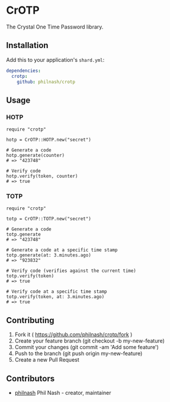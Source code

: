 # CrOTP

The Crystal One Time Password library.

## Installation

Add this to your application's `shard.yml`:

```yaml
dependencies:
  crotp:
    github: philnash/crotp
```

## Usage

### HOTP

```crystal
require "crotp"

hotp = CrOTP::HOTP.new("secret")

# Generate a code
hotp.generate(counter)
# => "423748"

# Verify code
hotp.verify(token, counter)
# => true
```

### TOTP

```crystal
require "crotp"

totp = CrOTP::TOTP.new("secret")

# Generate a code
totp.generate
# => "423748"

# Generate a code at a specific time stamp
totp.generate(at: 3.minutes.ago)
# => "923832"

# Verify code (verifies against the current time)
totp.verify(token)
# => true

# Verify code at a specific time stamp
totp.verify(token, at: 3.minutes.ago)
# => true

```

## Contributing

1. Fork it ( https://github.com/philnash/crotp/fork )
2. Create your feature branch (git checkout -b my-new-feature)
3. Commit your changes (git commit -am 'Add some feature')
4. Push to the branch (git push origin my-new-feature)
5. Create a new Pull Request

## Contributors

- [philnash](https://github.com/philnash) Phil Nash - creator, maintainer
